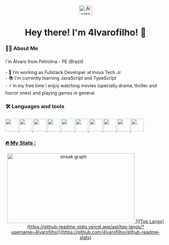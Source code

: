 <div align="center">
  <a href="www.linkedin.com/in/álvaro-filho-3173622b3/" target="blank"><img align="center" src="https://raw.githubusercontent.com/rahuldkjain/github-profile-readme-generator/master/src/images/icons/Social/linked-in-alt.svg" alt="Álvaro Filho" height="30" width="40" /></a>
</div>

###

<h1 align="center">Hey there! I'm 4lvarofilho! 👋</h1>

###

<h3 align="left">👩‍💻  About Me</h3>

###

<p align="left">I'm Álvaro from Petrolina - PE (Brazil)<br><br>- 🔭 I’m working as Fullstack Developer at Inova Tech Jr.<br>- 📚 I'm currently learning JavaScript and TypeScript<br>- ⚡ In my free time I enjoy watching movies (specially drama, thriller and horror ones) and playing games in general</p>

###

<h3 align="left">🛠 Languages and tools</h3>

###
<div align="left">
  <a href="https://developer.mozilla.org/en-US/docs/Web/JavaScript/" target="blank"><img src="https://cdn.jsdelivr.net/gh/devicons/devicon@latest/icons/javascript/javascript-original.svg" width="40" />
  <a href="https://www.typescriptlang.org/" target="blank"><img src="https://cdn.jsdelivr.net/gh/devicons/devicon@latest/icons/typescript/typescript-original.svg" width="40" />
  <a href="https://nodejs.org/en" target="blank"><img src="https://cdn.jsdelivr.net/gh/devicons/devicon@latest/icons/nodejs/nodejs-original-wordmark.svg" width="40" />
  <a href="https://expressjs.com/" target="blank"><img src="https://cdn.jsdelivr.net/gh/devicons/devicon@latest/icons/express/express-original-wordmark.svg" width="40" />
  <a href="https://react.dev/" target="blank"><img src="https://cdn.jsdelivr.net/gh/devicons/devicon@latest/icons/react/react-original.svg" width="40" />
  <a href="https://angular.dev/" target="blank"><img src="https://cdn.jsdelivr.net/gh/devicons/devicon@latest/icons/angular/angular-original.svg" width="40" />
  <a href="https://git-scm.com/" target="blank"><img src="https://cdn.jsdelivr.net/gh/devicons/devicon@latest/icons/git/git-original.svg" width="40" />
  <a href="https://www.mysql.com/" target="blank"><img src="https://cdn.jsdelivr.net/gh/devicons/devicon@latest/icons/mysql/mysql-original-wordmark.svg" width="40" />         
  <a href="https://www.w3schools.com/html/" target="blank"><img src="https://cdn.jsdelivr.net/gh/devicons/devicon@latest/icons/html5/html5-original-wordmark.svg" width="40" />
  <a href="https://developer.mozilla.org/pt-BR/docs/Web/CSS" target="blank"><img src="https://cdn.jsdelivr.net/gh/devicons/devicon@latest/icons/css3/css3-original-wordmark.svg" width="40" />    
</div>

###

<h3 align="left">🔥   My Stats :</h3>

###

<div align="center" display:flex>
  <img src="https://streak-stats.demolab.com?user=4lvarofilho&locale=en&mode=daily&theme=dark&hide_border=false&border_radius=5&order=3" height="220" width="400" alt="streak graph"  />
  [![Top Langs](https://github-readme-stats.vercel.app/api/top-langs/?username=4lvarofilho)](https://github.com/4lvarofilho/github-readme-stats)
</div>

###
